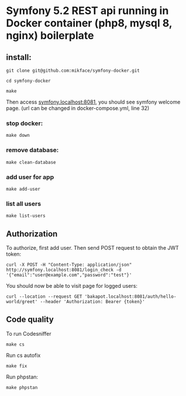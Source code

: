 # Symfony 5.2 REST api running in Docker container (php8, mysql 8, nginx) boilerplate

## install:

`git clone git@github.com:mikface/symfony-docker.git`

`cd symfony-docker`

`make`

Then access [symfony.localhost:8081](http://symfony.localhost:8081), you should see symfony welcome page.
(url can be changed in docker-compose.yml, line 32)

### stop docker:

`make down`

### remove database:

`make clean-database`

### add user for app

`make add-user`

### list all users

`make list-users`

## Authorization

To authorize, first add user. Then send POST request to obtain the JWT token:

`curl -X POST -H "Content-Type: application/json" http://symfony.localhost:8081/login_check -d '{"email":"user@example.com","password":"test"}'`

You should now be able to visit page for logged users:

`curl --location --request GET 'bakapot.localhost:8081/auth/hello-world/greet' --header 'Authorization: Bearer {token}'`

## Code quality

To run Codesniffer

`make cs`

Run cs autofix

`make fix`

Run phpstan:

`make phpstan`
